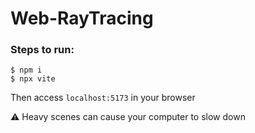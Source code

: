# Web-RayTracing

### Steps to run:

```
$ npm i
$ npx vite
```

Then access `localhost:5173` in your browser

⚠️ Heavy scenes can cause your computer to slow down
